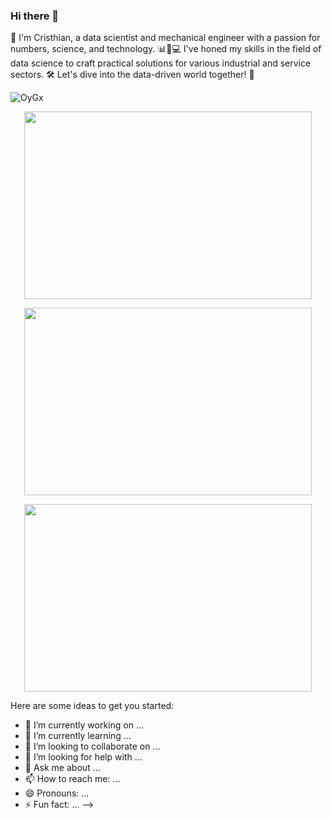 ### Hi there 👋
👋 I'm Cristhian, a data scientist and mechanical engineer with a passion for numbers, science, and technology. 📊🔬💻 I've honed my skills in the field of data science to craft practical solutions for various industrial and service sectors. 🛠️ Let's dive into the data-driven world together! 🚀

![OyGx](https://github.com/ctorres2747/ctorres2747/assets/132381850/31a9d6a3-498a-4558-9b15-9fdcab25c44e)
<p align="center">
  <img width="460" height="300" src="https://github.com/ctorres2747/ctorres2747/assets/132381850/4fc78494-7067-47b5-aa6f-f45c9d7f57d0">
</p>

<p align="center">
  <img width="460" height="300" src="https://github.com/ctorres2747/ctorres2747/assets/132381850/31a9d6a3-498a-4558-9b15-9fdcab25c44e">
</p>

<p align="center">
  <img width="460" height="300" src="https://github.com/ctorres2747/ctorres2747/assets/132381850/4fc78494-7067-47b5-aa6f-f45c9d7f57d0">
</p>

Here are some ideas to get you started:

- 🔭 I’m currently working on  ...
- 🌱 I’m currently learning ...
- 👯 I’m looking to collaborate on ...
- 🤔 I’m looking for help with ...
- 💬 Ask me about ...
- 📫 How to reach me: ...
- 😄 Pronouns: ...
- ⚡ Fun fact: ...
-->

